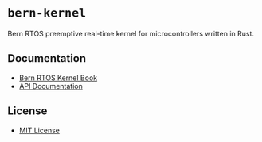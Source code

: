 # `bern-kernel`

Bern RTOS preemptive real-time kernel for microcontrollers written in Rust.

## Documentation

- [Bern RTOS Kernel Book](https://kernel.bern-rtos.org/)
- [API Documentation](https://docs.rs/bern-kernel/)

## License

- [MIT License](LICENSE.md)
